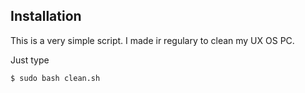 ## Installation

This is a very simple script. I made ir regulary to clean my UX OS PC.

Just type 

```
$ sudo bash clean.sh
```
